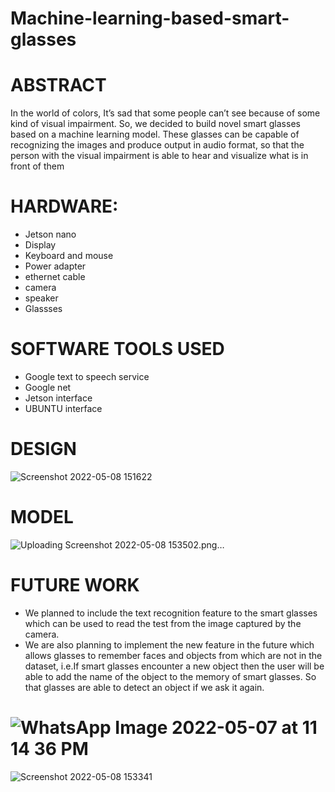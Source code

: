 # Machine-learning-based-smart-glasses
# ABSTRACT
In the world of colors, It’s sad that some people can’t see because of some kind of visual impairment. So, we decided to build novel smart glasses based on a machine learning model. These glasses can be capable of recognizing the images and produce output in audio format, so that the person with the visual impairment is able to hear and visualize what is in front of them

# HARDWARE:
- Jetson nano
- Display
- Keyboard and mouse
- Power adapter
- ethernet cable
- camera
- speaker
- Glassses

# SOFTWARE TOOLS USED
- Google text to speech service
- Google net
- Jetson interface
- UBUNTU interface

# DESIGN
![Screenshot 2022-05-08 151622](https://user-images.githubusercontent.com/81625376/167314700-fb84b82e-7ede-40b4-b147-b05b263f6625.png)

# MODEL
![Uploading Screenshot 2022-05-08 153502.png…]()


# FUTURE WORK
- We planned to include the text recognition feature to the smart glasses which can be used to read the test from the image captured by the camera.
- We are also planning to implement the new feature in the future which allows glasses to remember faces and objects from which are not in the dataset, i.e.If smart glasses encounter a new object then the user will be able to add the name of the object to the memory of smart glasses. So that glasses are able to detect an object if we ask it again.

# ![WhatsApp Image 2022-05-07 at 11 14 36 PM](https://user-images.githubusercontent.com/81625376/167314742-3203e453-d981-4676-8a1d-24eef61047ab.jpeg)

![Screenshot 2022-05-08 153341](https://user-images.githubusercontent.com/81625376/167314790-cc23bd84-97c0-4524-adb3-990fe1965f35.png)



